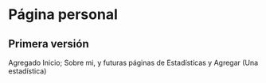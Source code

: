 # Página personal
## Primera versión
Agregado Inicio; Sobre mi, y futuras páginas de Estadísticas y Agregar (Una estadística)
